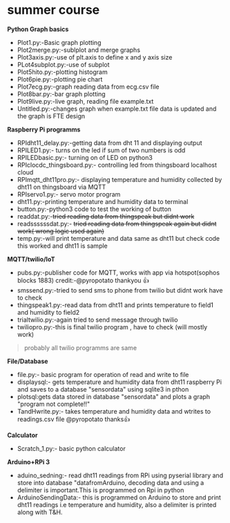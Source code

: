 # summer course 

**Python Graph basics**
* Plot1.py:-Basic graph plotting      
* Plot2merge.py:-sublplot and merge graphs 
* Plot3axis.py:-use of plt.axis to define x and y axis size
* PLot4subplot.py:-use of subplot
* Plot5hito.py:-plotting histogram
* Plot6pie.py:-plotting pie chart 
* Plot7ecg.py:-graph reading data from ecg.csv file
* Plot8bar.py:-bar graph plotting
* Plot9live.py:-live graph, reading file example.txt
* Untitled.py:-changes graph when example.txt file data is updated and the graph is FTE design

**Raspberry Pi programms**
* RPIdht11_delay.py:-getting data from dht 11 and displaying output
* RPILED1.py:- turns on the led if sum of two numbers is odd
* RPILEDbasic.py:- turning on of LED on python3
* RPIclocdc_thingsboard.py:- controlling led from thingsboard localhost cloud
* RPImqtt_dht11pro.py:- displaying temperature and humidity collected by dht11 on thingsboard via MQTT
* RPIservo1.py:- servo motor program
* dht11.py:-printing temperature and humidity data to terminal
* button.py:-python3 code to test the working of button
* readdat.py:-~~tried reading data from thingspeak but didnt work~~
* readssssssdat.py:- ~~tried reading data from thingspeak again but didnt work( wrong logic used again)~~
* temp.py:-will print temperature and data same as dht11 but check code this worked and dht11 is sample

**MQTT/twilio/IoT**
* pubs.py:-publisher code for MQTT, works with app via hotspot(sophos blocks 1883) credit:-@pyropotato thankyou :+1: 
* smssend.py:-tried to send sms to phone from twilio but didnt work have to check
* thingspeak1.py:-read data from dht11 and prints temperature to field1 and humidity to field2
* trialtwilio.py:-again tried to send message through twilio
* twiliopro.py:-this is final twilio program , have to check (will mostly work)
> probably all twilio programms are same

**File/Database**
* file.py:- basic program for operation of read and write to file
* displaysql:- gets temperature and humidity data from dht11 raspberry Pi and saves to a database "sensordata" using sqlite3 in   pthon 
* plotsql:gets data stored in database "sensordata" and plots a graph "program not complete!!"
* TandHwrite.py:- takes temperature and humidity data and wtrites to readings.csv file @pyropotato thanks:+1:

**Calculator**
* Scratch_1.py:- basic python calculator 

**Arduino+RPi 3**
* aduino_sedning:- read dht11 readings from RPi using pyserial library and store into database "datafromArduino, decoding data     and using a delimiter is important.This is programmed on Rpi in python
* ArduinoSendingData:- this is programmed on Arduino to store and print dht11 readings i.e temperature and humidity, also a       delimiter is printed along with T&H.



